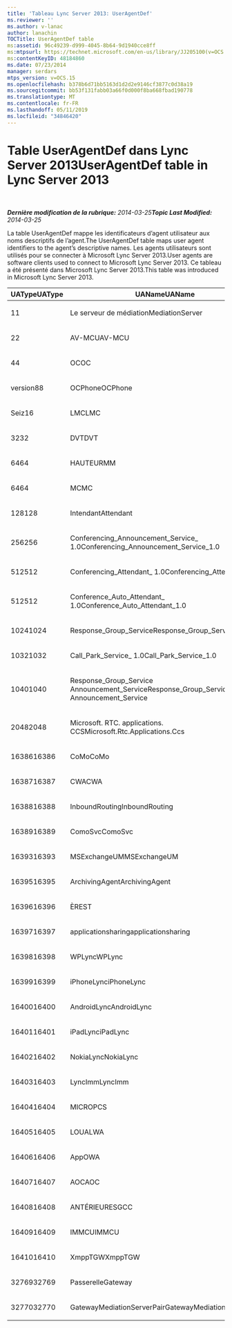 ```yaml
---
title: 'Tableau Lync Server 2013: UserAgentDef'
ms.reviewer: ''
ms.author: v-lanac
author: lanachin
TOCTitle: UserAgentDef table
ms:assetid: 96c49239-d999-4045-8b64-9d1940cce8ff
ms:mtpsurl: https://technet.microsoft.com/en-us/library/JJ205100(v=OCS.15)
ms:contentKeyID: 48184860
ms.date: 07/23/2014
manager: serdars
mtps_version: v=OCS.15
ms.openlocfilehash: b378b6d71bb5163d1d2d2e9146cf3877c0d38a19
ms.sourcegitcommit: bb53f131fabb03a66f0d000f8ba668fbad190778
ms.translationtype: MT
ms.contentlocale: fr-FR
ms.lasthandoff: 05/11/2019
ms.locfileid: "34846420"
---
```

<div data-xmlns="http://www.w3.org/1999/xhtml">

<div class="topic" data-xmlns="http://www.w3.org/1999/xhtml" data-msxsl="urn:schemas-microsoft-com:xslt" data-cs="http://msdn.microsoft.com/en-us/">

<div data-asp="http://msdn2.microsoft.com/asp">

# <a name="useragentdef-table-in-lync-server-2013"></a><span data-ttu-id="868f2-102">Table UserAgentDef dans Lync Server 2013</span><span class="sxs-lookup"><span data-stu-id="868f2-102">UserAgentDef table in Lync Server 2013</span></span>

</div>

<div id="mainSection">

<div id="mainBody">

<span> </span>

<span data-ttu-id="868f2-103">_**Dernière modification de la rubrique:** 2014-03-25_</span><span class="sxs-lookup"><span data-stu-id="868f2-103">_**Topic Last Modified:** 2014-03-25_</span></span>

<span data-ttu-id="868f2-104">La table UserAgentDef mappe les identificateurs d’agent utilisateur aux noms descriptifs de l’agent.</span><span class="sxs-lookup"><span data-stu-id="868f2-104">The UserAgentDef table maps user agent identifiers to the agent’s descriptive names.</span></span> <span data-ttu-id="868f2-105">Les agents utilisateurs sont utilisés pour se connecter à Microsoft Lync Server 2013.</span><span class="sxs-lookup"><span data-stu-id="868f2-105">User agents are software clients used to connect to Microsoft Lync Server 2013.</span></span> <span data-ttu-id="868f2-106">Ce tableau a été présenté dans Microsoft Lync Server 2013.</span><span class="sxs-lookup"><span data-stu-id="868f2-106">This table was introduced in Microsoft Lync Server 2013.</span></span>


<table>
<colgroup>
<col style="width: 33%" />
<col style="width: 33%" />
<col style="width: 33%" />
</colgroup>
<thead>
<tr class="header">
<th><span data-ttu-id="868f2-107">UAType</span><span class="sxs-lookup"><span data-stu-id="868f2-107">UAType</span></span></th>
<th><span data-ttu-id="868f2-108">UAName</span><span class="sxs-lookup"><span data-stu-id="868f2-108">UAName</span></span></th>
<th><span data-ttu-id="868f2-109">UACategory</span><span class="sxs-lookup"><span data-stu-id="868f2-109">UACategory</span></span></th>
</tr>
</thead>
<tbody>
<tr class="odd">
<td><p><span data-ttu-id="868f2-110">1</span><span class="sxs-lookup"><span data-stu-id="868f2-110">1</span></span></p></td>
<td><p><span data-ttu-id="868f2-111">Le serveur de médiation</span><span class="sxs-lookup"><span data-stu-id="868f2-111">MediationServer</span></span></p></td>
<td><p><span data-ttu-id="868f2-112">Le serveur de médiation</span><span class="sxs-lookup"><span data-stu-id="868f2-112">MediationServer</span></span></p></td>
</tr>
<tr class="even">
<td><p><span data-ttu-id="868f2-113">2</span><span class="sxs-lookup"><span data-stu-id="868f2-113">2</span></span></p></td>
<td><p><span data-ttu-id="868f2-114">AV-MCU</span><span class="sxs-lookup"><span data-stu-id="868f2-114">AV-MCU</span></span></p></td>
<td><p><span data-ttu-id="868f2-115">AV-MCU</span><span class="sxs-lookup"><span data-stu-id="868f2-115">AV-MCU</span></span></p></td>
</tr>
<tr class="odd">
<td><p><span data-ttu-id="868f2-116">4</span><span class="sxs-lookup"><span data-stu-id="868f2-116">4</span></span></p></td>
<td><p><span data-ttu-id="868f2-117">OC</span><span class="sxs-lookup"><span data-stu-id="868f2-117">OC</span></span></p></td>
<td><p><span data-ttu-id="868f2-118">OC</span><span class="sxs-lookup"><span data-stu-id="868f2-118">OC</span></span></p></td>
</tr>
<tr class="even">
<td><p><span data-ttu-id="868f2-119">version8</span><span class="sxs-lookup"><span data-stu-id="868f2-119">8</span></span></p></td>
<td><p><span data-ttu-id="868f2-120">OCPhone</span><span class="sxs-lookup"><span data-stu-id="868f2-120">OCPhone</span></span></p></td>
<td><p><span data-ttu-id="868f2-121">OCPhone</span><span class="sxs-lookup"><span data-stu-id="868f2-121">OCPhone</span></span></p></td>
</tr>
<tr class="odd">
<td><p><span data-ttu-id="868f2-122">Seiz</span><span class="sxs-lookup"><span data-stu-id="868f2-122">16</span></span></p></td>
<td><p><span data-ttu-id="868f2-123">LMC</span><span class="sxs-lookup"><span data-stu-id="868f2-123">LMC</span></span></p></td>
<td><p><span data-ttu-id="868f2-124">LMC</span><span class="sxs-lookup"><span data-stu-id="868f2-124">LMC</span></span></p></td>
</tr>
<tr class="even">
<td><p><span data-ttu-id="868f2-125">32</span><span class="sxs-lookup"><span data-stu-id="868f2-125">32</span></span></p></td>
<td><p><span data-ttu-id="868f2-126">DVT</span><span class="sxs-lookup"><span data-stu-id="868f2-126">DVT</span></span></p></td>
<td><p><span data-ttu-id="868f2-127">DVT</span><span class="sxs-lookup"><span data-stu-id="868f2-127">DVT</span></span></p></td>
</tr>
<tr class="odd">
<td><p><span data-ttu-id="868f2-128">64</span><span class="sxs-lookup"><span data-stu-id="868f2-128">64</span></span></p></td>
<td><p><span data-ttu-id="868f2-129">HAUTEUR</span><span class="sxs-lookup"><span data-stu-id="868f2-129">MM</span></span></p></td>
<td><p><span data-ttu-id="868f2-130">HAUTEUR</span><span class="sxs-lookup"><span data-stu-id="868f2-130">MM</span></span></p></td>
</tr>
<tr class="even">
<td><p><span data-ttu-id="868f2-131">64</span><span class="sxs-lookup"><span data-stu-id="868f2-131">64</span></span></p></td>
<td><p><span data-ttu-id="868f2-132">MC</span><span class="sxs-lookup"><span data-stu-id="868f2-132">MC</span></span></p></td>
<td><p><span data-ttu-id="868f2-133">HAUTEUR</span><span class="sxs-lookup"><span data-stu-id="868f2-133">MM</span></span></p></td>
</tr>
<tr class="odd">
<td><p><span data-ttu-id="868f2-134">128</span><span class="sxs-lookup"><span data-stu-id="868f2-134">128</span></span></p></td>
<td><p><span data-ttu-id="868f2-135">Intendant</span><span class="sxs-lookup"><span data-stu-id="868f2-135">Attendant</span></span></p></td>
<td><p><span data-ttu-id="868f2-136">Intendant</span><span class="sxs-lookup"><span data-stu-id="868f2-136">Attendant</span></span></p></td>
</tr>
<tr class="even">
<td><p><span data-ttu-id="868f2-137">256</span><span class="sxs-lookup"><span data-stu-id="868f2-137">256</span></span></p></td>
<td><p><span data-ttu-id="868f2-138">Conferencing_Announcement_Service_ 1.0</span><span class="sxs-lookup"><span data-stu-id="868f2-138">Conferencing_Announcement_Service_1.0</span></span></p></td>
<td><p><span data-ttu-id="868f2-139">ALTERN</span><span class="sxs-lookup"><span data-stu-id="868f2-139">CAS</span></span></p></td>
</tr>
<tr class="odd">
<td><p><span data-ttu-id="868f2-140">512</span><span class="sxs-lookup"><span data-stu-id="868f2-140">512</span></span></p></td>
<td><p><span data-ttu-id="868f2-141">Conferencing_Attendant_ 1.0</span><span class="sxs-lookup"><span data-stu-id="868f2-141">Conferencing_Attendant_1.0</span></span></p></td>
<td><p><span data-ttu-id="868f2-142">CAA</span><span class="sxs-lookup"><span data-stu-id="868f2-142">CAA</span></span></p></td>
</tr>
<tr class="even">
<td><p><span data-ttu-id="868f2-143">512</span><span class="sxs-lookup"><span data-stu-id="868f2-143">512</span></span></p></td>
<td><p><span data-ttu-id="868f2-144">Conference_Auto_Attendant_ 1.0</span><span class="sxs-lookup"><span data-stu-id="868f2-144">Conference_Auto_Attendant_1.0</span></span></p></td>
<td><p><span data-ttu-id="868f2-145">CAA</span><span class="sxs-lookup"><span data-stu-id="868f2-145">CAA</span></span></p></td>
</tr>
<tr class="odd">
<td><p><span data-ttu-id="868f2-146">1024</span><span class="sxs-lookup"><span data-stu-id="868f2-146">1024</span></span></p></td>
<td><p><span data-ttu-id="868f2-147">Response_Group_Service</span><span class="sxs-lookup"><span data-stu-id="868f2-147">Response_Group_Service</span></span></p></td>
<td><p><span data-ttu-id="868f2-148">RGS</span><span class="sxs-lookup"><span data-stu-id="868f2-148">RGS</span></span></p></td>
</tr>
<tr class="even">
<td><p><span data-ttu-id="868f2-149">1032</span><span class="sxs-lookup"><span data-stu-id="868f2-149">1032</span></span></p></td>
<td><p><span data-ttu-id="868f2-150">Call_Park_Service_ 1.0</span><span class="sxs-lookup"><span data-stu-id="868f2-150">Call_Park_Service_1.0</span></span></p></td>
<td><p><span data-ttu-id="868f2-151">DÉCLARATIONS</span><span class="sxs-lookup"><span data-stu-id="868f2-151">CPS</span></span></p></td>
</tr>
<tr class="odd">
<td><p><span data-ttu-id="868f2-152">1040</span><span class="sxs-lookup"><span data-stu-id="868f2-152">1040</span></span></p></td>
<td><p><span data-ttu-id="868f2-153">Response_Group_Service Announcement_Service</span><span class="sxs-lookup"><span data-stu-id="868f2-153">Response_Group_Service Announcement_Service</span></span></p></td>
<td><p><span data-ttu-id="868f2-154">PLUS</span><span class="sxs-lookup"><span data-stu-id="868f2-154">AS</span></span></p></td>
</tr>
<tr class="even">
<td><p><span data-ttu-id="868f2-155">2048</span><span class="sxs-lookup"><span data-stu-id="868f2-155">2048</span></span></p></td>
<td><p><span data-ttu-id="868f2-156">Microsoft. RTC. applications. CCS</span><span class="sxs-lookup"><span data-stu-id="868f2-156">Microsoft.Rtc.Applications.Ccs</span></span></p></td>
<td><p><span data-ttu-id="868f2-157">Network</span><span class="sxs-lookup"><span data-stu-id="868f2-157">CCS</span></span></p></td>
</tr>
<tr class="odd">
<td><p><span data-ttu-id="868f2-158">16386</span><span class="sxs-lookup"><span data-stu-id="868f2-158">16386</span></span></p></td>
<td><p><span data-ttu-id="868f2-159">CoMo</span><span class="sxs-lookup"><span data-stu-id="868f2-159">CoMo</span></span></p></td>
<td><p><span data-ttu-id="868f2-160">CoMo</span><span class="sxs-lookup"><span data-stu-id="868f2-160">CoMo</span></span></p></td>
</tr>
<tr class="even">
<td><p><span data-ttu-id="868f2-161">16387</span><span class="sxs-lookup"><span data-stu-id="868f2-161">16387</span></span></p></td>
<td><p><span data-ttu-id="868f2-162">CWA</span><span class="sxs-lookup"><span data-stu-id="868f2-162">CWA</span></span></p></td>
<td><p><span data-ttu-id="868f2-163">CWA</span><span class="sxs-lookup"><span data-stu-id="868f2-163">CWA</span></span></p></td>
</tr>
<tr class="odd">
<td><p><span data-ttu-id="868f2-164">16388</span><span class="sxs-lookup"><span data-stu-id="868f2-164">16388</span></span></p></td>
<td><p><span data-ttu-id="868f2-165">InboundRouting</span><span class="sxs-lookup"><span data-stu-id="868f2-165">InboundRouting</span></span></p></td>
<td><p><span data-ttu-id="868f2-166">InboundRouting</span><span class="sxs-lookup"><span data-stu-id="868f2-166">InboundRouting</span></span></p></td>
</tr>
<tr class="even">
<td><p><span data-ttu-id="868f2-167">16389</span><span class="sxs-lookup"><span data-stu-id="868f2-167">16389</span></span></p></td>
<td><p><span data-ttu-id="868f2-168">ComoSvc</span><span class="sxs-lookup"><span data-stu-id="868f2-168">ComoSvc</span></span></p></td>
<td><p><span data-ttu-id="868f2-169">ComoSvc</span><span class="sxs-lookup"><span data-stu-id="868f2-169">ComoSvc</span></span></p></td>
</tr>
<tr class="odd">
<td><p><span data-ttu-id="868f2-170">16393</span><span class="sxs-lookup"><span data-stu-id="868f2-170">16393</span></span></p></td>
<td><p><span data-ttu-id="868f2-171">MSExchangeUM</span><span class="sxs-lookup"><span data-stu-id="868f2-171">MSExchangeUM</span></span></p></td>
<td><p><span data-ttu-id="868f2-172">ExUM</span><span class="sxs-lookup"><span data-stu-id="868f2-172">ExUM</span></span></p></td>
</tr>
<tr class="even">
<td><p><span data-ttu-id="868f2-173">16395</span><span class="sxs-lookup"><span data-stu-id="868f2-173">16395</span></span></p></td>
<td><p><span data-ttu-id="868f2-174">ArchivingAgent</span><span class="sxs-lookup"><span data-stu-id="868f2-174">ArchivingAgent</span></span></p></td>
<td><p><span data-ttu-id="868f2-175">ARCHAGENT</span><span class="sxs-lookup"><span data-stu-id="868f2-175">ARCHAGENT</span></span></p></td>
</tr>
<tr class="odd">
<td><p><span data-ttu-id="868f2-176">16396</span><span class="sxs-lookup"><span data-stu-id="868f2-176">16396</span></span></p></td>
<td><p><span data-ttu-id="868f2-177">ÈRE</span><span class="sxs-lookup"><span data-stu-id="868f2-177">ST</span></span></p></td>
<td><p><span data-ttu-id="868f2-178">ÈRE</span><span class="sxs-lookup"><span data-stu-id="868f2-178">ST</span></span></p></td>
</tr>
<tr class="even">
<td><p><span data-ttu-id="868f2-179">16397</span><span class="sxs-lookup"><span data-stu-id="868f2-179">16397</span></span></p></td>
<td><p><span data-ttu-id="868f2-180">applicationsharing</span><span class="sxs-lookup"><span data-stu-id="868f2-180">applicationsharing</span></span></p></td>
<td><p><span data-ttu-id="868f2-181">ASMCU</span><span class="sxs-lookup"><span data-stu-id="868f2-181">ASMCU</span></span></p></td>
</tr>
<tr class="odd">
<td><p><span data-ttu-id="868f2-182">16398</span><span class="sxs-lookup"><span data-stu-id="868f2-182">16398</span></span></p></td>
<td><p><span data-ttu-id="868f2-183">WPLync</span><span class="sxs-lookup"><span data-stu-id="868f2-183">WPLync</span></span></p></td>
<td><p><span data-ttu-id="868f2-184">WPLync</span><span class="sxs-lookup"><span data-stu-id="868f2-184">WPLync</span></span></p></td>
</tr>
<tr class="even">
<td><p><span data-ttu-id="868f2-185">16399</span><span class="sxs-lookup"><span data-stu-id="868f2-185">16399</span></span></p></td>
<td><p><span data-ttu-id="868f2-186">iPhoneLync</span><span class="sxs-lookup"><span data-stu-id="868f2-186">iPhoneLync</span></span></p></td>
<td><p><span data-ttu-id="868f2-187">iPhoneLync</span><span class="sxs-lookup"><span data-stu-id="868f2-187">iPhoneLync</span></span></p></td>
</tr>
<tr class="odd">
<td><p><span data-ttu-id="868f2-188">16400</span><span class="sxs-lookup"><span data-stu-id="868f2-188">16400</span></span></p></td>
<td><p><span data-ttu-id="868f2-189">AndroidLync</span><span class="sxs-lookup"><span data-stu-id="868f2-189">AndroidLync</span></span></p></td>
<td><p><span data-ttu-id="868f2-190">AndroidLync</span><span class="sxs-lookup"><span data-stu-id="868f2-190">AndroidLync</span></span></p></td>
</tr>
<tr class="even">
<td><p><span data-ttu-id="868f2-191">16401</span><span class="sxs-lookup"><span data-stu-id="868f2-191">16401</span></span></p></td>
<td><p><span data-ttu-id="868f2-192">iPadLync</span><span class="sxs-lookup"><span data-stu-id="868f2-192">iPadLync</span></span></p></td>
<td><p><span data-ttu-id="868f2-193">iPadLync</span><span class="sxs-lookup"><span data-stu-id="868f2-193">iPadLync</span></span></p></td>
</tr>
<tr class="odd">
<td><p><span data-ttu-id="868f2-194">16402</span><span class="sxs-lookup"><span data-stu-id="868f2-194">16402</span></span></p></td>
<td><p><span data-ttu-id="868f2-195">NokiaLync</span><span class="sxs-lookup"><span data-stu-id="868f2-195">NokiaLync</span></span></p></td>
<td><p><span data-ttu-id="868f2-196">NokiaLync</span><span class="sxs-lookup"><span data-stu-id="868f2-196">NokiaLync</span></span></p></td>
</tr>
<tr class="even">
<td><p><span data-ttu-id="868f2-197">16403</span><span class="sxs-lookup"><span data-stu-id="868f2-197">16403</span></span></p></td>
<td><p><span data-ttu-id="868f2-198">LyncImm</span><span class="sxs-lookup"><span data-stu-id="868f2-198">LyncImm</span></span></p></td>
<td><p><span data-ttu-id="868f2-199">LyncImm</span><span class="sxs-lookup"><span data-stu-id="868f2-199">LyncImm</span></span></p></td>
</tr>
<tr class="odd">
<td><p><span data-ttu-id="868f2-200">16404</span><span class="sxs-lookup"><span data-stu-id="868f2-200">16404</span></span></p></td>
<td><p><span data-ttu-id="868f2-201">MICRO</span><span class="sxs-lookup"><span data-stu-id="868f2-201">PCS</span></span></p></td>
<td><p><span data-ttu-id="868f2-202">MICRO</span><span class="sxs-lookup"><span data-stu-id="868f2-202">PCS</span></span></p></td>
</tr>
<tr class="even">
<td><p><span data-ttu-id="868f2-203">16405</span><span class="sxs-lookup"><span data-stu-id="868f2-203">16405</span></span></p></td>
<td><p><span data-ttu-id="868f2-204">LOUA</span><span class="sxs-lookup"><span data-stu-id="868f2-204">LWA</span></span></p></td>
<td><p><span data-ttu-id="868f2-205">LOUA</span><span class="sxs-lookup"><span data-stu-id="868f2-205">LWA</span></span></p></td>
</tr>
<tr class="odd">
<td><p><span data-ttu-id="868f2-206">16406</span><span class="sxs-lookup"><span data-stu-id="868f2-206">16406</span></span></p></td>
<td><p><span data-ttu-id="868f2-207">App</span><span class="sxs-lookup"><span data-stu-id="868f2-207">OWA</span></span></p></td>
<td><p><span data-ttu-id="868f2-208">App</span><span class="sxs-lookup"><span data-stu-id="868f2-208">OWA</span></span></p></td>
</tr>
<tr class="even">
<td><p><span data-ttu-id="868f2-209">16407</span><span class="sxs-lookup"><span data-stu-id="868f2-209">16407</span></span></p></td>
<td><p><span data-ttu-id="868f2-210">AOC</span><span class="sxs-lookup"><span data-stu-id="868f2-210">AOC</span></span></p></td>
<td><p><span data-ttu-id="868f2-211">AOC</span><span class="sxs-lookup"><span data-stu-id="868f2-211">AOC</span></span></p></td>
</tr>
<tr class="odd">
<td><p><span data-ttu-id="868f2-212">16408</span><span class="sxs-lookup"><span data-stu-id="868f2-212">16408</span></span></p></td>
<td><p><span data-ttu-id="868f2-213">ANTÉRIEURES</span><span class="sxs-lookup"><span data-stu-id="868f2-213">GCC</span></span></p></td>
<td><p><span data-ttu-id="868f2-214">ANTÉRIEURES</span><span class="sxs-lookup"><span data-stu-id="868f2-214">GCC</span></span></p></td>
</tr>
<tr class="even">
<td><p><span data-ttu-id="868f2-215">16409</span><span class="sxs-lookup"><span data-stu-id="868f2-215">16409</span></span></p></td>
<td><p><span data-ttu-id="868f2-216">IMMCU</span><span class="sxs-lookup"><span data-stu-id="868f2-216">IMMCU</span></span></p></td>
<td><p><span data-ttu-id="868f2-217">IMMCU</span><span class="sxs-lookup"><span data-stu-id="868f2-217">IMMCU</span></span></p></td>
</tr>
<tr class="odd">
<td><p><span data-ttu-id="868f2-218">16410</span><span class="sxs-lookup"><span data-stu-id="868f2-218">16410</span></span></p></td>
<td><p><span data-ttu-id="868f2-219">XmppTGW</span><span class="sxs-lookup"><span data-stu-id="868f2-219">XmppTGW</span></span></p></td>
<td><p><span data-ttu-id="868f2-220">XmppGateway</span><span class="sxs-lookup"><span data-stu-id="868f2-220">XmppGateway</span></span></p></td>
</tr>
<tr class="even">
<td><p><span data-ttu-id="868f2-221">32769</span><span class="sxs-lookup"><span data-stu-id="868f2-221">32769</span></span></p></td>
<td><p><span data-ttu-id="868f2-222">Passerelle</span><span class="sxs-lookup"><span data-stu-id="868f2-222">Gateway</span></span></p></td>
<td><p><span data-ttu-id="868f2-223">Passerelle</span><span class="sxs-lookup"><span data-stu-id="868f2-223">Gateway</span></span></p></td>
</tr>
<tr class="odd">
<td><p><span data-ttu-id="868f2-224">32770</span><span class="sxs-lookup"><span data-stu-id="868f2-224">32770</span></span></p></td>
<td><p><span data-ttu-id="868f2-225">GatewayMediationServerPair</span><span class="sxs-lookup"><span data-stu-id="868f2-225">GatewayMediationServerPair</span></span></p></td>
<td><p><span data-ttu-id="868f2-226">GatewayMediationServerPair</span><span class="sxs-lookup"><span data-stu-id="868f2-226">GatewayMediationServerPair</span></span></p></td>
</tr>
</tbody>
</table>


</div>

<span> </span>

</div>

</div>

</div>

